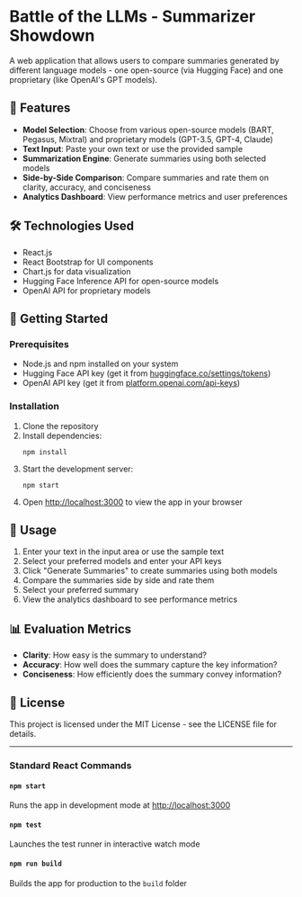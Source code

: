 # Battle of the LLMs - Summarizer Showdown

A web application that allows users to compare summaries generated by different language models - one open-source (via Hugging Face) and one proprietary (like OpenAI's GPT models).

## 🎯 Features

- **Model Selection**: Choose from various open-source models (BART, Pegasus, Mixtral) and proprietary models (GPT-3.5, GPT-4, Claude)
- **Text Input**: Paste your own text or use the provided sample
- **Summarization Engine**: Generate summaries using both selected models
- **Side-by-Side Comparison**: Compare summaries and rate them on clarity, accuracy, and conciseness
- **Analytics Dashboard**: View performance metrics and user preferences

## 🛠️ Technologies Used

- React.js
- React Bootstrap for UI components
- Chart.js for data visualization
- Hugging Face Inference API for open-source models
- OpenAI API for proprietary models

## 🚀 Getting Started

### Prerequisites

- Node.js and npm installed on your system
- Hugging Face API key (get it from [huggingface.co/settings/tokens](https://huggingface.co/settings/tokens))
- OpenAI API key (get it from [platform.openai.com/api-keys](https://platform.openai.com/api-keys))

### Installation

1. Clone the repository
2. Install dependencies:
   ```
   npm install
   ```
3. Start the development server:
   ```
   npm start
   ```
4. Open [http://localhost:3000](http://localhost:3000) to view the app in your browser

## 📝 Usage

1. Enter your text in the input area or use the sample text
2. Select your preferred models and enter your API keys
3. Click "Generate Summaries" to create summaries using both models
4. Compare the summaries side by side and rate them
5. Select your preferred summary
6. View the analytics dashboard to see performance metrics

## 📊 Evaluation Metrics

- **Clarity**: How easy is the summary to understand?
- **Accuracy**: How well does the summary capture the key information?
- **Conciseness**: How efficiently does the summary convey information?

## 📄 License

This project is licensed under the MIT License - see the LICENSE file for details.

---

### Standard React Commands

#### `npm start`

Runs the app in development mode at [http://localhost:3000](http://localhost:3000)

#### `npm test`

Launches the test runner in interactive watch mode

#### `npm run build`

Builds the app for production to the `build` folder
